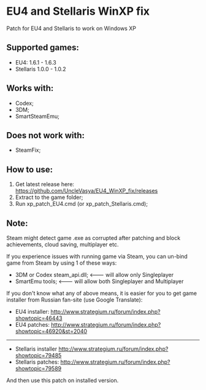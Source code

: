 # EU4 and Stellaris WinXP fix
Patch for EU4 and Stellaris to work on Windows XP

## Supported games:
- EU4: 1.6.1 - 1.6.3
- Stellaris 1.0.0 - 1.0.2

## Works with:
- Codex;
- 3DM;
- SmartSteamEmu;

## Does not work with:
- SteamFix;

## How to use:
1. Get latest release here: https://github.com/UncleVasya/EU4_WinXP_fix/releases
2. Extract to the game folder;
3. Run xp_patch_EU4.cmd (or xp_patch_Stellaris.cmd);

## Note:
Steam might detect game .exe as corrupted after patching and block achievements, cloud saving, multiplayer etc.

If you experience issues with running game via Steam, you can un-bind game from Steam by using 1 of these ways:
- 3DM or Codex steam_api.dll;  <--- will allow only Singleplayer
- SmartEmu tools;  <--- will allow both Singleplayer and Multiplayer

If you don't know what any of above means, it is easier for you to get game installer from Russian fan-site (use Google Translate):

- EU4 installer: http://www.strategium.ru/forum/index.php?showtopic=46443
- EU4 patches: http://www.strategium.ru/forum/index.php?showtopic=46920&st=2040

------

- Stellaris installer http://www.strategium.ru/forum/index.php?showtopic=79485
- Stellaris patches: http://www.strategium.ru/forum/index.php?showtopic=79589

And then use this patch on installed version.

